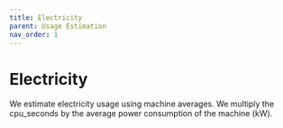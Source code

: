 ```yaml
---
title: Electricity
parent: Usage Estimation
nav_order: 1
---
```


# Electricity
We estimate electricity usage using machine averages. We multiply the cpu_seconds by the average power consumption of the machine (kW).